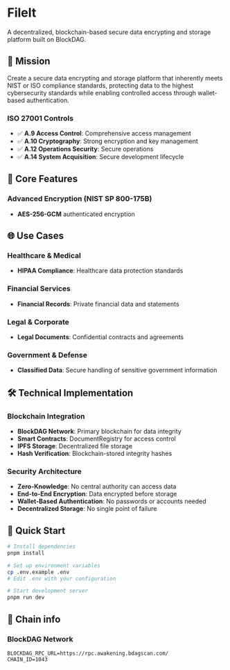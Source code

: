 # FileIt

A decentralized, blockchain-based secure data encrypting and storage platform built on BlockDAG.

## 🎯 Mission

Create a secure data encrypting and storage platform that inherently meets NIST or ISO compliance standards, protecting data to the highest cybersecurity standards while enabling controlled access through wallet-based authentication.

### **ISO 27001 Controls**
- ✅ **A.9 Access Control**: Comprehensive access management
- ✅ **A.10 Cryptography**: Strong encryption and key management
- ✅ **A.12 Operations Security**: Secure operations
- ✅ **A.14 System Acquisition**: Secure development lifecycle

## 🚀 Core Features

### **Advanced Encryption (NIST SP 800-175B)**
- **AES-256-GCM** authenticated encryption

## 🌐 Use Cases

### **Healthcare & Medical**
- **HIPAA Compliance**: Healthcare data protection standards

### **Financial Services**
- **Financial Records**: Private financial data and statements

### **Legal & Corporate**
- **Legal Documents**: Confidential contracts and agreements

### **Government & Defense**
- **Classified Data**: Secure handling of sensitive government information

## 🛠 Technical Implementation

### **Blockchain Integration**
- **BlockDAG Network**: Primary blockchain for data integrity
- **Smart Contracts**: DocumentRegistry for access control
- **IPFS Storage**: Decentralized file storage
- **Hash Verification**: Blockchain-stored integrity hashes

### **Security Architecture**
- **Zero-Knowledge**: No central authority can access data
- **End-to-End Encryption**: Data encrypted before storage
- **Wallet-Based Authentication**: No passwords or accounts needed
- **Decentralized Storage**: No single point of failure

## 🚀 Quick Start

```bash
# Install dependencies
pnpm install

# Set up environment variables
cp .env.example .env
# Edit .env with your configuration

# Start development server
pnpm run dev
```

## 🔧 Chain info

### **BlockDAG Network**
```env
BLOCKDAG_RPC_URL=https://rpc.awakening.bdagscan.com/
CHAIN_ID=1043
```

